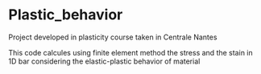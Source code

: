 # Plastic_behavior
Project developed in plasticity course taken in Centrale Nantes

This code calcules using finite element method the stress and the stain in 1D bar
considering the elastic-plastic behavior of material
